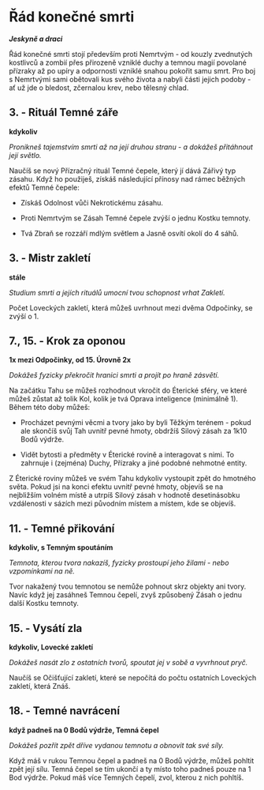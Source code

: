 # Řád konečné smrti

***Jeskyně a draci***

Řád konečné smrti stojí především proti Nemrtvým - od kouzly zvednutých kostlivců a zombií přes přirozeně vzniklé duchy a temnou magií povolané přízraky až po upíry a odpornosti vzniklé snahou pokořit samu smrt. Pro boj s Nemrtvými sami obětovali kus svého života a nabyli části jejich podoby - ať už jde o bledost, zčernalou krev, nebo tělesný chlad.

## 3. - Rituál Temné záře

**kdykoliv**

*Pronikneš tajemstvím smrti až na její druhou stranu - a dokážeš přitáhnout její světlo.*

Naučíš se nový Přízračný rituál Temné čepele, který jí dává Zářivý typ zásahu. Když ho použiješ, získáš následující přínosy nad rámec běžných efektů Temné čepele:

* Získáš Odolnost vůči Nekrotickému zásahu.

* Proti Nemrtvým se Zásah Temné čepele zvýší o jednu Kostku temnoty.

* Tvá Zbraň se rozzáří mdlým světlem a Jasně osvítí okolí do 4 sáhů.

## 3. - Mistr zakletí

**stále**

*Studium smrti a jejích rituálů umocní tvou schopnost vrhat Zakletí.*

Počet Loveckých zakletí, která můžeš uvrhnout mezi dvěma Odpočinky, se zvýší o 1.

## 7., 15. - Krok za oponou

**1x mezi Odpočinky, od 15. Úrovně 2x**

*Dokážeš fyzicky překročit hranici smrti a projít po hraně zásvětí.*

Na začátku Tahu se můžeš rozhodnout vkročit do Éterické sféry, ve které můžeš zůstat až tolik Kol, kolik je tvá Oprava inteligence (minimálně 1). Během této doby můžeš:

* Procházet pevnými věcmi a tvory jako by byli Těžkým terénem - pokud
ale skončíš svůj Tah uvnitř pevné hmoty, obdržíš Silový zásah za 1k10 Bodů výdrže.

* Vidět bytosti a předměty v Éterické rovině a interagovat s nimi. To zahrnuje i (zejména) Duchy, Přízraky a jiné podobné nehmotné entity.

Z Éterické roviny můžeš ve svém Tahu kdykoliv vystoupit zpět do hmotného světa. Pokud jsi na konci efektu uvnitř pevné hmoty, objevíš se na nejbližším volném místě a utrpíš Silový zásah v hodnotě desetinásobku vzdálenosti v sázích mezi původním místem a místem, kde se objevíš.

## 11. - Temné přikování

**kdykoliv, s Temným spoutáním**

*Temnota, kterou tvora nakazíš, fyzicky prostoupí jeho žilami - nebo vzpomínkami na ně.*

Tvor nakažený tvou temnotou se nemůže pohnout skrz objekty ani tvory. Navíc když jej zasáhneš Temnou čepelí, zvyš způsobený Zásah o jednu další Kostku temnoty.

## 15. - Vysátí zla

**kdykoliv, Lovecké zakletí**

*Dokážeš nasát zlo z ostatních tvorů, spoutat jej v sobě a vyvrhnout pryč.*

Naučíš se Očišťující zakletí, které se nepočítá do počtu ostatních Loveckých zakletí, která Znáš.

## 18. - Temné navrácení

**když padneš na 0 Bodů výdrže, Temná čepel** 

*Dokážeš pozřít zpět dříve vydanou temnotu a obnovit tak své síly.*

Když máš v rukou Temnou čepel a padneš na 0 Bodů výdrže, můžeš pohltit zpět její sílu. Temná čepel se tím ukončí a ty místo toho padneš pouze na 1 Bod výdrže. Pokud máš více Temných čepelí, zvol, kterou z nich pohltíš.
